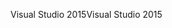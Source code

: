 <span data-ttu-id="341ea-101">Visual Studio 2015</span><span class="sxs-lookup"><span data-stu-id="341ea-101">Visual Studio 2015</span></span>